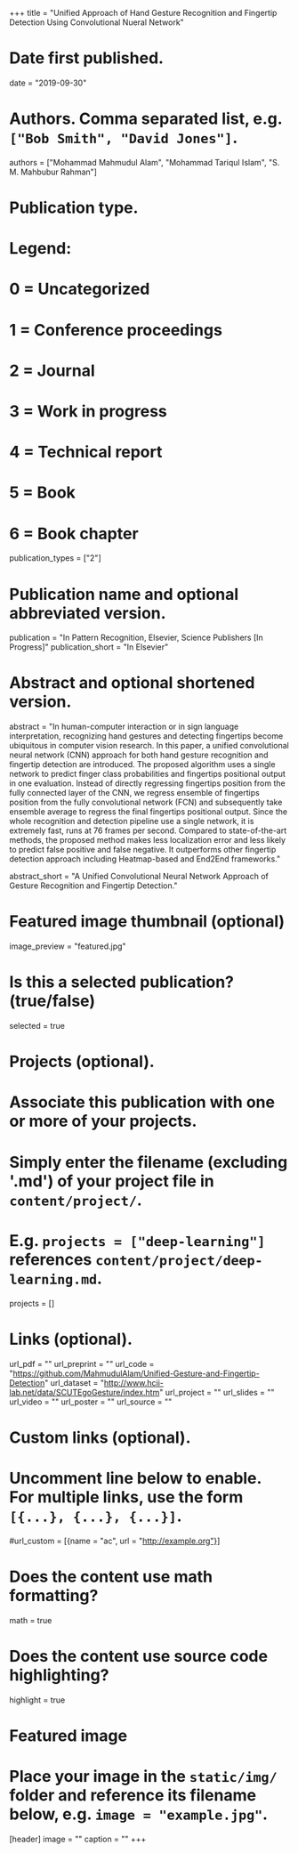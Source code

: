 +++
title = "Unified Approach of Hand Gesture Recognition and Fingertip Detection Using Convolutional Nueral Network"

# Date first published.
date = "2019-09-30"

# Authors. Comma separated list, e.g. `["Bob Smith", "David Jones"]`.
authors = ["Mohammad Mahmudul Alam", "Mohammad Tariqul Islam", "S. M. Mahbubur Rahman"]

# Publication type.
# Legend:
# 0 = Uncategorized
# 1 = Conference proceedings
# 2 = Journal
# 3 = Work in progress
# 4 = Technical report
# 5 = Book
# 6 = Book chapter
publication_types = ["2"]

# Publication name and optional abbreviated version.
publication = "In Pattern Recognition, Elsevier, Science Publishers [In Progress]"
publication_short = "In Elsevier"

# Abstract and optional shortened version.
abstract = "In human-computer interaction or in sign language interpretation, recognizing hand gestures and detecting fingertips become ubiquitous in computer vision research. In this paper, a unified convolutional neural network (CNN) approach for both hand gesture recognition and fingertip detection are introduced. The proposed algorithm uses a single network to predict finger class probabilities and fingertips positional output in one evaluation. Instead of directly regressing fingertips position from the fully connected layer of the CNN, we regress ensemble of fingertips position from the fully convolutional network (FCN) and subsequently take ensemble average to regress the final fingertips positional output. Since the whole recognition and detection pipeline use a single network, it is extremely fast, runs at 76 frames per second. Compared to state-of-the-art methods, the proposed method makes less localization error and less likely to predict false positive and false negative. It outperforms other fingertip detection approach including Heatmap-based and End2End frameworks."

abstract_short = "A Unified Convolutional Neural Network Approach of Gesture Recognition and Fingertip Detection."

# Featured image thumbnail (optional)
image_preview = "featured.jpg"

# Is this a selected publication? (true/false)
selected = true

# Projects (optional).
#   Associate this publication with one or more of your projects.
#   Simply enter the filename (excluding '.md') of your project file in `content/project/`.
#   E.g. `projects = ["deep-learning"]` references `content/project/deep-learning.md`.
projects = []

# Links (optional).
url_pdf = ""
url_preprint = ""
url_code = "https://github.com/MahmudulAlam/Unified-Gesture-and-Fingertip-Detection"
url_dataset = "http://www.hcii-lab.net/data/SCUTEgoGesture/index.htm"
url_project = ""
url_slides = ""
url_video = ""
url_poster = ""
url_source = ""


# Custom links (optional).
#   Uncomment line below to enable. For multiple links, use the form `[{...}, {...}, {...}]`.
#url_custom = [{name = "ac", url = "http://example.org"}]
      


# Does the content use math formatting?
math = true

# Does the content use source code highlighting?
highlight = true

# Featured image
# Place your image in the `static/img/` folder and reference its filename below, e.g. `image = "example.jpg"`.
[header]
image = ""
caption = ""
+++